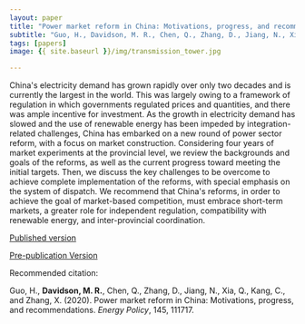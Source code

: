 ```yaml
---
layout: paper
title: "Power market reform in China: Motivations, progress, and recommendations"
subtitle: "Guo, H., Davidson, M. R., Chen, Q., Zhang, D., Jiang, N., Xia, Q., Kang, C., and Zhang, X. (2020). <i>Energy Policy</i>"
tags: [papers]
image: {{ site.baseurl }}/img/transmission_tower.jpg

---
```


China's electricity demand has grown rapidly over only two decades and is currently the largest in the world. This was largely owing to a framework of regulation in which governments regulated prices and quantities, and there was ample incentive for investment. As the growth in electricity demand has slowed and the use of renewable energy has been impeded by integration-related challenges, China has embarked on a new round of power sector reform, with a focus on market construction. Considering four years of market experiments at the provincial level, we review the backgrounds and goals of the reforms, as well as the current progress toward meeting the initial targets. Then, we discuss the key challenges to be overcome to achieve complete implementation of the reforms, with special emphasis on the system of dispatch. We recommend that China's reforms, in order to achieve the goal of market-based competition, must embrace short-term markets, a greater role for independent regulation, compatibility with renewable energy, and inter-provincial coordination.

[Published version](https://doi.org/10.1016/j.enpol.2020.111717)

[Pre-publication Version](https://drive.google.com/file/d/1jya_iJmW-YqKZqqNg9552LNc-3EYGNY7/view?usp=sharing)

Recommended citation:

Guo, H., **Davidson, M. R.**, Chen, Q., Zhang, D., Jiang, N., Xia, Q., Kang, C., and Zhang, X. (2020). Power market reform in China: Motivations, progress, and recommendations. _Energy Policy_, 145, 111717.



